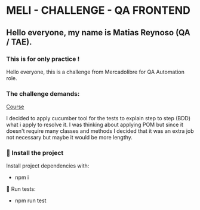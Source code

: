 # MELI - CHALLENGE - QA FRONTEND

## Hello everyone, my name is Matias Reynoso (QA / TAE).

### This is for only practice !

Hello everyone, this is a challenge from Mercadolibre for QA Automation role.

### The challenge demands:
[Course](https://ibb.co/6wfMCM1)

I decided to apply cucumber tool for the tests to explain step to step (BDD) what i apply to resolve it.
I was thinking about applying POM but since it doesn't require many classes and methods I decided that it was an extra job not necessary but maybe it would be more lengthy.

### 🚀 Install the project
Install project dependencies with:
- npm i

🚀 Run tests:
- npm run test

